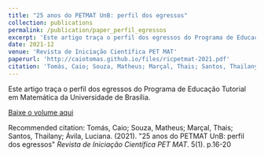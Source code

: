 ```yaml
---
title: "25 anos do PETMAT UnB: perfil dos egressos"
collection: publications
permalink: /publication/paper_perfil_egressos
excerpt: 'Este artigo traça o perfil dos egressos do Programa de Educação Tutorial em Matemática da Universidade de Brasília.'
date: 2021-12
venue: 'Revista de Iniciação Científica PET MAT'
paperurl: 'http://caiotomas.github.io/files/ricpetmat-2021.pdf'
citation: 'Tomás, Caio; Souza, Matheus; Marçal, Thais; Santos, Thailany; Ávila, Luciana. (2021). &quot;25 anos do PETMAT UnB: perfil dos egressos&quot; <i>Revista de Iniciação Científica PET MAT</i>. 5(1). p.16-20'
---
```

Este artigo traça o perfil dos egressos do Programa de Educação Tutorial em Matemática da Universidade de Brasília.

[Baixe o volume aqui](http://caiotomas.github.io/files/ricpetmat-2021.pdf)

Recommended citation: Tomás, Caio; Souza, Matheus; Marçal, Thais; Santos, Thailany; Ávila, Luciana. (2021). "25 anos do PETMAT UnB: perfil dos egressos" <i>Revista de Iniciação Científica PET MAT</i>. 5(1). p.16-20
